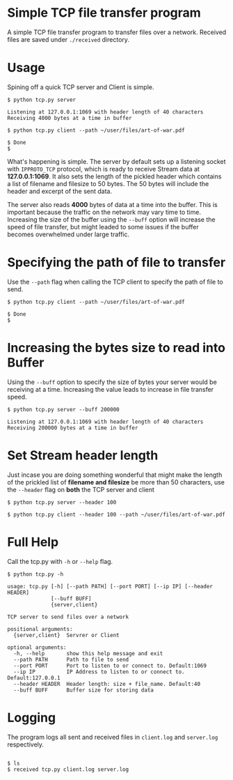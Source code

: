 # Simple TCP file transfer program

A simple TCP file transfer program to transfer files over a network.
Received files are saved under `./received` directory.



# Usage

Spining off a quick TCP server and Client is simple.

```
$ python tcp.py server

Listening at 127.0.0.1:1069 with header length of 40 characters
Receiving 4000 bytes at a time in buffer

```

```
$ python tcp.py client --path ~/user/files/art-of-war.pdf

$ Done
$

```

What's happening is simple. The server by default sets up a listening socket with `IPPROTO_TCP` protocol, which is ready to receive Stream data at **127.0.0.1:1069**. It also sets the length of the pickled header which contains a list of filename and filesize to 50 bytes. The 50 bytes will include the header and excerpt of the sent data.

The server also reads **4000** bytes of data at a time into the buffer.
This is important because the traffic on the network may vary time to time. Increasing the size of the buffer using the `--buff` option will increase the speed of file transfer, but might leaded to some issues if the buffer becomes overwhelmed under large traffic.


# Specifying the path of file to transfer

Use the `--path` flag when calling the TCP client to specify the path of file to send.

```
$ python tcp.py client --path ~/user/files/art-of-war.pdf

$ Done
$

```

# Increasing the bytes size to read into Buffer

Using the `--buff` option to specify the size of bytes your server would be receiving at a time. Increasing the value leads to increase in file transfer speed.

```
$ python tcp.py server --buff 200000

Listening at 127.0.0.1:1069 with header length of 40 characters
Receiving 200000 bytes at a time in buffer

```

# Set Stream header length 

Just incase you are doing something wonderful that might make the length of the prickled list of  **filename and filesize** be more than 50 characters, use the `--header` flag on **both** the TCP server and client


```
$ python tcp.py server --header 100

$ python tcp.py client --header 100 --path ~/user/files/art-of-war.pdf

```

# Full Help

Call the tcp.py with `-h` or `--help` flag.


```
$ python tcp.py -h

usage: tcp.py [-h] [--path PATH] [--port PORT] [--ip IP] [--header HEADER]
              [--buff BUFF]
              {server,client}

TCP server to send files over a network

positional arguments:
  {server,client}  Servrer or Client

optional arguments:
  -h, --help       show this help message and exit
  --path PATH      Path to file to send
  --port PORT      Port to listen to or connect to. Default:1069
  --ip IP          IP Address to listen to or connect to. Default:127.0.0.1
  --header HEADER  Header length: size + file_name. Default:40
  --buff BUFF      Buffer size for storing data

```

# Logging 

The program logs all sent and received files in `client.log` and `server.log` respectively.

```

$ ls
$ received tcp.py client.log server.log 

```


